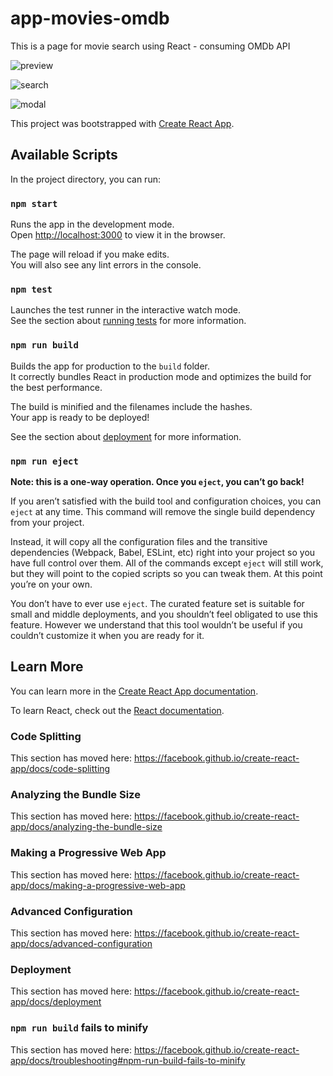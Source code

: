 # app-movies-omdb
This is a page for movie search using React - consuming OMDb API 


![preview](https://lh3.googleusercontent.com/6bK3lJi5q5SDhKzgTOE6lRmxfqSC-3AXnsSPt2eoOUwEPNkguL-F45eBw5gCxnylIzXHuu5n0IBlOw=w1920-h902-rw 'preview')

![search](https://lh6.googleusercontent.com/uEZozoPwJtokgGKTBH1HTlJIfEE81deN_Pj524UC98by1H70O_lBvR07X4_84YwR9QQtN3ttZ-jjRA=w1920-h902-rw 'search')

![modal](https://lh4.googleusercontent.com/Qov_KwPAfLeaCR-nnizdPiTDPmTRYvQF_g_zH43HY1jeh79_GReqtlxMUPKfoKbkrEzWx4o1dF4sG9xc9DmE=w1920-h937-rw 'modal')






This project was bootstrapped with [Create React App](https://github.com/facebook/create-react-app).

## Available Scripts

In the project directory, you can run:

### `npm start`

Runs the app in the development mode.<br>
Open [http://localhost:3000](http://localhost:3000) to view it in the browser.

The page will reload if you make edits.<br>
You will also see any lint errors in the console.

### `npm test`

Launches the test runner in the interactive watch mode.<br>
See the section about [running tests](https://facebook.github.io/create-react-app/docs/running-tests) for more information.

### `npm run build`

Builds the app for production to the `build` folder.<br>
It correctly bundles React in production mode and optimizes the build for the best performance.

The build is minified and the filenames include the hashes.<br>
Your app is ready to be deployed!

See the section about [deployment](https://facebook.github.io/create-react-app/docs/deployment) for more information.

### `npm run eject`

**Note: this is a one-way operation. Once you `eject`, you can’t go back!**

If you aren’t satisfied with the build tool and configuration choices, you can `eject` at any time. This command will remove the single build dependency from your project.

Instead, it will copy all the configuration files and the transitive dependencies (Webpack, Babel, ESLint, etc) right into your project so you have full control over them. All of the commands except `eject` will still work, but they will point to the copied scripts so you can tweak them. At this point you’re on your own.

You don’t have to ever use `eject`. The curated feature set is suitable for small and middle deployments, and you shouldn’t feel obligated to use this feature. However we understand that this tool wouldn’t be useful if you couldn’t customize it when you are ready for it.

## Learn More

You can learn more in the [Create React App documentation](https://facebook.github.io/create-react-app/docs/getting-started).

To learn React, check out the [React documentation](https://reactjs.org/).

### Code Splitting

This section has moved here: https://facebook.github.io/create-react-app/docs/code-splitting

### Analyzing the Bundle Size

This section has moved here: https://facebook.github.io/create-react-app/docs/analyzing-the-bundle-size

### Making a Progressive Web App

This section has moved here: https://facebook.github.io/create-react-app/docs/making-a-progressive-web-app

### Advanced Configuration

This section has moved here: https://facebook.github.io/create-react-app/docs/advanced-configuration

### Deployment

This section has moved here: https://facebook.github.io/create-react-app/docs/deployment

### `npm run build` fails to minify

This section has moved here: https://facebook.github.io/create-react-app/docs/troubleshooting#npm-run-build-fails-to-minify
